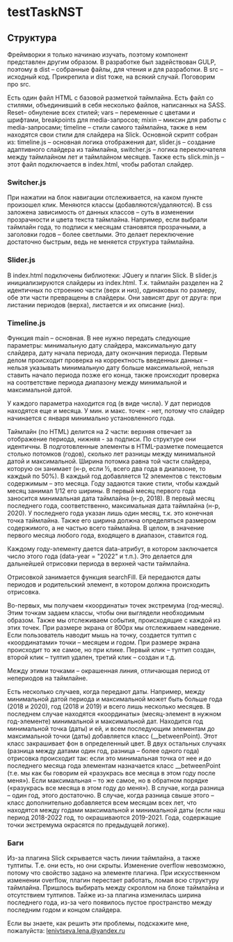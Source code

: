 ﻿# testTaskNST
## Структура
Фреймворки я только начинаю изучать, поэтому компонент представлен другим образом.
В разработке был задействован GULP, поэтому в dist – собранные файлы, для чтения и для разработки. В src – исходный код. Прикрепила и dist тоже, на всякий случай. Поговорим про src.

Есть один файл HTML с базовой разметкой таймлайна. Есть файл со стилями, объединивший в себя несколько файлов, написанных на SASS. Reset– обнуление всех стилей; vars – переменные с цветами и шрифтами, breakpoints для media-запросов; mixin – миксин для работы с media-запросами; timeline – стили самого таймлайна, также в нем находятся свои стили для слайдера на Slick. Основной скрипт собран из: timeline.js – основная логика отображения дат, slider.js – создание адаптивного слайдера из таймлайна, switcher.js – логика переключателя между таймлайном лет и таймлайном месяцев. Также есть slick.min.js – этот файл подключается в index.html, чтобы работал слайдер.

### Switcher.js
При нажатии на блок навигации отслеживается, на каком пункте произошел клик. Меняются классы (добавляются/удаляются). В css заложена зависимость от данных классов – суть в изменении прозрачности и цвета текста таймлайна. Например, если выбрали таймлайн года, то подписи к месяцам становятся прозрачными, а заголовки годов – более светлыми. Это делает переключение достаточно быстрым, ведь не меняется структура таймлайна.

### Slider.js
В index.html подключены библиотеки: JQuery и плагин Slick. В slider.js инициализируются слайдеры из index.html. Т.к. таймлайн разделен на 2 идентичных по строению части (верх и низ), одинаковых по размеру, обе эти части превращены в слайдеры. Они зависят друг от друга: при листании периодов (верха), листается и их описание (низ). 

### Timeline.js
Функция main – основная. В нее нужно передать следующие параметры: минимальную дату слайдера, максимальную дату слайдера, дату начала периода, дату окончания периода.
Первым делом происходит проверка на корректность введенных данных – нельзя указывать минимальную дату больше максимальной, нельзя ставить начало периода позже его конца, также происходит проверка на соответствие периода диапазону между минимальной и максимальной датой.

У каждого параметра находится год (в виде числа). У дат периодов находятся еще и месяца. У мин. и макс. точек - нет, потому что слайдер начинается с января минимально установленного года.

Таймлайн (по HTML) делится на 2 части: верхняя отвечает за отображение периода, нижняя - за подписи. По структуре они идентичны. В подготовленные элементы в HTML-разметке помещается столько потомков (годов), сколько лет разницы между минимальной датой и максимальной. Ширина потомка равна той части слайдера, которую он занимает (н-р, если ½, всего два года в диапазоне, то каждый по 50%). В каждый год добавляется 12 элементов с текстовым содержимым – это месяца. Году задаются такие стили, чтобы каждый месяц занимал 1/12 его ширины. В первый месяц первого года заносится минимальная дата таймлайна (н-р, 2018). В первый месяц последнего года, соответственно, максимальная дата таймлайна (н-р, 2020). У последнего года указан лишь один месяц, т.к. это конечная точка таймлайна. Также его ширина должна определяться размером содержимого, а не частью всего таймлайна. В целом, в значение первого месяца любого года, входящего в диапазон, ставится год.

Каждому году-элементу дается data-атрибут, в котором заключается число этого года (data-year = "2022" и т.п.). Это делается для дальнейшей отрисовки периода в верхней части таймлайна.

Отрисовкой занимается функция searchFill. Ей передаются даты периодов и родительский элемент, в котором должна происходить отрисовка.

Во-первых, мы получаем «координаты» точек экстремума (год-месяц). Этим точкам задаем классы, чтобы они выглядели необходимым образом. Также мы отслеживаем события, происходящие с каждой из этих точек. При размере экрана от 800px мы отслеживаем наведение. Если пользователь наводит мышь на точку, создается тултип с «координатами» точки – месяцем и годом. При размере экрана происходит то же самое, но при клике. Первый клик – тултип создан, второй клик – тултип удален, третий клик – создан и т.д.

Между этими точками – окрашенная линия, отличающая период от непериодов на таймлайне.

Есть несколько случаев, когда передают даты. Например, между минимальной датой периода и максимальной может быть больше года (2018 и 2020), год (2018 и 2019) и всего лишь несколько месяцев. В последнем случае находятся «координаты» (месяц-элемент в нужном год-элементе) минимальной и максимальной дат. Находится год минимальной точка (даты) и ей, и всем последующим элементам до максимальной точки (даты) добавляется класс (__betweenPoint). Этот класс закрашивает фон в определенный цвет. В двух остальных случаях (разница между датами один год, разница – более одного года) отрисовка происходит так: если это минимальная точка от нее и до последнего месяца года элементам назначается класс __betweenPoint (т.е. мы как бы говорим ей «разукрась все месяца в этом году после меня»). Если максимальная – то же самое, но в обратном порядке («разукрась все месяца в этом году до меня»). В случае, когда разница – один год, этого достаточно. В случае, когда разница свыше этого – класс дополнительно добавляется всем месяцам всех лет, что находятся между годами максимальной и минимальной даты (если наш период 2018-2022 год, то окрашиваются 2019-2021. Года, содержащие точки экстремума окрасятся по предыдущей логике).

### Баги
Из-за плагина Slick скрывается часть линии таймлайна, а также тултипы. Т.е. они есть, но они скрыты. Изменение overflow невозможно, потому что свойство задано на элементе плагина. При искусственном изменении overflow, плагин перестает работать, ломая всю структуру таймлайна. Пришлось выбирать между скроллом на блоке таймлайна и отсутствием тултипов.  Тайже из-за плагина изменилась ширина последнего года, из-за чего появилось пустое пространство между последним годом и концом слайдера.

Если вы знаете, как решить эти проблемы, подскажите мне, пожалуйста: lenivtseva.lena.@yandex.ru
